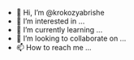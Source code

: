 - 👋 Hi, I’m @krokozyabrishe
- 👀 I’m interested in ...
- 🌱 I’m currently learning ...
- 💞️ I’m looking to collaborate on ...
- 📫 How to reach me ...

<!---
krokozyabrishe/krokozyabrishe is a ✨ special ✨ repository because its `README.md` (this file) appears on your GitHub profile.
You can click the Preview link to take a look at your changes.
--->
